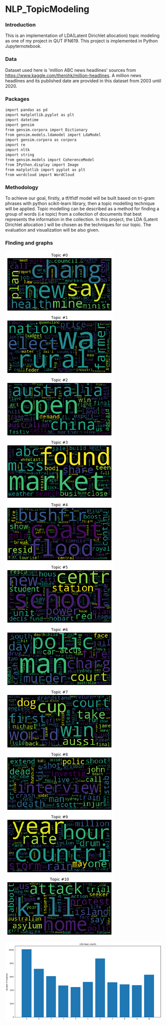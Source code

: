 # NLP_TopicModeling

### Introduction
This is an implementation of LDA(Latent Dirichlet allocation) topic modeling as one of my project in QUT IFN619. This project is implemented in Python Jupyternotebook. 

### Data
Dataset used here is 'million ABC news headlines' sources from https://www.kaggle.com/therohk/million-headlines. A million news headlines and its published date are provided in this dataset from 2003 until 2020.

### Packages
```
import pandas as pd               
import matplotlib.pyplot as plt  
import datetime
import gensim
from gensim.corpora import Dictionary
from gensim.models.ldamodel import LdaModel
import gensim.corpora as corpora
import re 
import nltk 
import string
from gensim.models import CoherenceModel
from IPython.display import Image
from matplotlib import pyplot as plt
from wordcloud import WordCloud
```

### Methodology
To achieve our goal, firstly, a tf/tfidf model will be built based on tri-gram phrases with python scikit-learn library, then a topic modelling technique will be applied. Topic modelling can be described as a method for finding a group of words (i.e topic) from a collection of documents that best represents the information in the collection. In this project, the LDA (Latent Dirichlet allocation ) will be chosen as the techniques for our topic. The evaluation and visualization will be also given.

### FInding and graphs
![topic1](/lda_graphs/topic1.png)
![topic2](/lda_graphs/topic2.png)
![topic3](/lda_graphs/topic3.png)
![topic4](/lda_graphs/topic4.png)
![topic5](/lda_graphs/topic5.png)
![topic6](/lda_graphs/topic6.png)
![topic7](/lda_graphs/topic7.png)
![topic8](/lda_graphs/topic8.png)
![topic9](/lda_graphs/topic9.png)
![topic10](/lda_graphs/topic10.png)
![topic11](/lda_graphs/topic11.png)

![topic_distribution](/lda_graphs/11topics.png)



